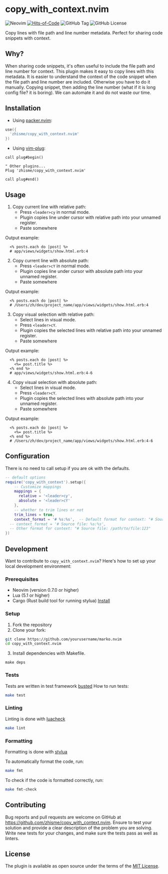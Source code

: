 # copy_with_context.nvim
![Neovim](https://img.shields.io/badge/NeoVim-%2357A143.svg?&style=for-the-badge&logo=neovim&logoColor=white)
[![Hits-of-Code](https://hitsofcode.com/github/zhisme/copy_with_context.nvim)](https://hitsofcode.com/github/zhisme/copy_with_context.nvim/view)
![GitHub Tag](https://img.shields.io/github/v/tag/zhisme/copy_with_context.nvim)
![GitHub License](https://img.shields.io/github/license/zhisme/copy_with_context.nvim)

Copy lines with file path and line number metadata. Perfect for sharing code snippets with context.

## Why?

When sharing code snippets, it's often useful to include the file path and line number for context. This plugin makes it easy to copy lines with this metadata. It is easier to understand the context of the code snippet when the file path and line number are included. Otherwise you have to do it manually. Copying snippet, then adding the line number (what if it is long config file? it is boring). We can automate it and do not waste our time.

## Installation

- Using [packer.nvim](https://github.com/wbthomason/packer.nvim):

```lua
use({
  'zhisme/copy_with_context.nvim'
})
```

- Using [vim-plug](https://github.com/junegunn/vim-plug):

```vim
call plug#begin()

" Other plugins...
Plug 'zhisme/copy_with_context.nvim'

call plug#end()
```

## Usage

1. Copy current line with relative path:
   - Press `<leader>cy` in normal mode.
   - Plugin copies line under cursor with relative path into your unnamed register.
   - Paste somewhere

Output example:
```
  <% posts.each do |post| %>
  # app/views/widgets/show.html.erb:4
```

2. Copy current line with absolute path:
   - Press `<leader>cY` in normal mode.
   - Plugin copies line under cursor with absolute path into your unnamed register.
   - Paste somewhere

Output example:
```
  <% posts.each do |post| %>
  # /Users/zh/dev/project_name/app/views/widgets/show.html.erb:4
```

3. Copy visual selection with relative path:
   - Select lines in visual mode.
   - Press `<leader>cY`.
   - Plugin copies the selected lines with relative path into your unnamed register.
   - Paste somewhere

Output example:
```
  <% posts.each do |post| %>
    <%= post.title %>
  <% end %>
  # app/views/widgets/show.html.erb:4-6
```

4. Copy visual selection with absolute path:
   - Select lines in visual mode.
   - Press `<leader>cY`.
   - Plugin copies the selected lines with absolute path into your unnamed register.
   - Paste somewhere

Output example:
```
  <% posts.each do |post| %>
    <%= post.title %>
  <% end %>
  # /Users/zh/dev/project_name/app/views/widgets/show.html.erb:4-6
```

## Configuration

There is no need to call setup if you are ok with the defaults.

```lua
-- default options
require('copy_with_context').setup({
    -- Customize mappings
    mappings = {
      relative = '<leader>cy',
      absolute = '<leader>cY'
    },
    -- whether to trim lines or not
    trim_lines = true,
    context_format = '# %s:%s',  -- Default format for context: "# Source file: filepath:line"
  -- context_format = '# Source file: %s:%s',
  -- Other format for context: "# Source file: /path/to/file:123"
})
```

## Development
Want to contribute to `copy_with_context.nvim`? Here's how to set up your local development environment:

### Prerequisites
- Neovim (version 0.7.0 or higher)
- Lua (5.1 or higher)
- Cargo (Rust build tool for running stylua) [Install](https://www.rust-lang.org/learn/get-started)

### Setup
1. Fork the repository
2. Clone your fork:
```sh
git clone https://github.com/yourusername/marko.nvim
cd copy_with_context.nvim
```
3. Install dependencies with Makefile.
```
make deps
```

### Tests
Tests are written in test framework [busted](https://lunarmodules.github.io/busted/)
How to run tests:
```sh
make test
```

### Linting
Linting is done with [luacheck](https://github.com/mpeterv/luacheck)
```sh
make lint
```

### Formatting
Formatting is done with [stylua](https://github.com/JohnnyMorganz/StyLua)

To automatically format the code, run:
```sh
make fmt
```

To check if the code is formatted correctly, run:
```sh
make fmt-check
```

## Contributing
Bug reports and pull requests are welcome on GitHub at https://github.com/zhisme/copy_with_context.nvim.
Ensure to test your solution and provide a clear description of the problem you are solving.
Write new tests for your changes, and make sure the tests pass as well as linters.

## License
The plugin is available as open source under the terms of the [MIT License](https://opensource.org/licenses/MIT).
